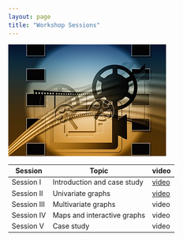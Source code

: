 ```yaml
---
layout: page
title: "Workshop Sessions"
---
```

![](video.png)

Session | Topic | video
----|------|----------
Session I |  Introduction and case study | [video](https://youtu.be/Gu3QRxntMYE)
Session II | Univariate graphs | [video](https://drive.google.com/file/d/1QTGcc3oT9lM0JorYdOtX7_Kg8wtNjhs8/view?usp=sharing)
Session III | Multivariate graphs | video
Session IV | Maps and interactive graphs | video
Session V | Case study | video
